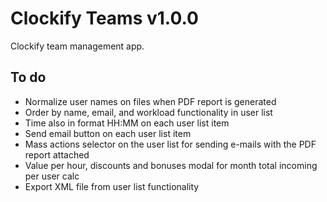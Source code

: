 # Clockify Teams v1.0.0

Clockify team management app.

## To do

- Normalize user names on files when PDF report is generated
- Order by name, email, and workload functionality in user list
- Time also in format HH:MM on each user list item
- Send email button on each user list item
- Mass actions selector on the user list for sending e-mails with the PDF report attached
- Value per hour, discounts and bonuses modal for month total incoming per user calc
- Export XML file from user list functionality

